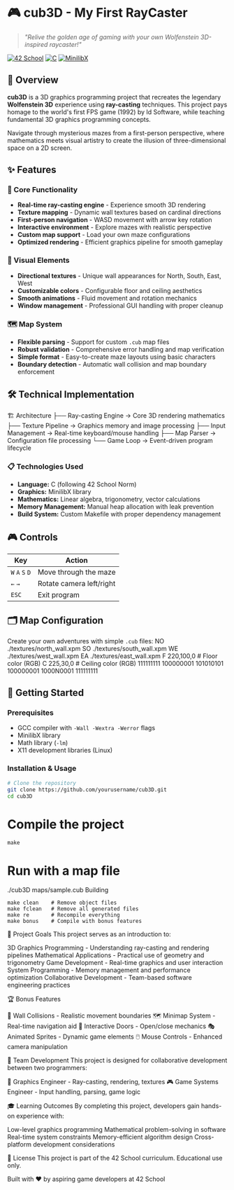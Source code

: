 # 🎮 cub3D - My First RayCaster

> *"Relive the golden age of gaming with your own Wolfenstein 3D-inspired raycaster!"*

[![42 School](https://img.shields.io/badge/42-School-000000?style=flat&logo=42&logoColor=white)](https://42.fr)
[![C](https://img.shields.io/badge/C-00599C?style=flat&logo=c&logoColor=white)](https://en.wikipedia.org/wiki/C_(programming_language))
[![MinilibX](https://img.shields.io/badge/MinilibX-Graphics-red?style=flat)](https://github.com/42Paris/minilibx-linux)

## 🚀 Overview

**cub3D** is a 3D graphics programming project that recreates the legendary **Wolfenstein 3D** experience using **ray-casting** techniques. This project pays homage to the world's first FPS game (1992) by Id Software, while teaching fundamental 3D graphics programming concepts.

Navigate through mysterious mazes from a first-person perspective, where mathematics meets visual artistry to create the illusion of three-dimensional space on a 2D screen.

## ✨ Features

### 🎯 Core Functionality
- **Real-time ray-casting engine** - Experience smooth 3D rendering
- **Texture mapping** - Dynamic wall textures based on cardinal directions
- **First-person navigation** - WASD movement with arrow key rotation  
- **Interactive environment** - Explore mazes with realistic perspective
- **Custom map support** - Load your own maze configurations
- **Optimized rendering** - Efficient graphics pipeline for smooth gameplay

### 🎨 Visual Elements
- **Directional textures** - Unique wall appearances for North, South, East, West
- **Customizable colors** - Configurable floor and ceiling aesthetics
- **Smooth animations** - Fluid movement and rotation mechanics
- **Window management** - Professional GUI handling with proper cleanup

### 🗺️ Map System
- **Flexible parsing** - Support for custom `.cub` map files
- **Robust validation** - Comprehensive error handling and map verification
- **Simple format** - Easy-to-create maze layouts using basic characters
- **Boundary detection** - Automatic wall collision and map boundary enforcement

## 🛠️ Technical Implementation

🏗️ Architecture
├── Ray-casting Engine    → Core 3D rendering mathematics
├── Texture Pipeline     → Graphics memory and image processing
├── Input Management     → Real-time keyboard/mouse handling
├── Map Parser          → Configuration file processing
└── Game Loop           → Event-driven program lifecycle

### 📋 Technologies Used
- **Language:** C (following 42 School Norm)
- **Graphics:** MinilibX library
- **Mathematics:** Linear algebra, trigonometry, vector calculations
- **Memory Management:** Manual heap allocation with leak prevention
- **Build System:** Custom Makefile with proper dependency management

## 🎮 Controls

| Key | Action |
|-----|--------|
| `W` `A` `S` `D` | Move through the maze |
| `←` `→` | Rotate camera left/right |
| `ESC` | Exit program |

## 🗂️ Map Configuration

Create your own adventures with simple `.cub` files:
NO ./textures/north_wall.xpm
SO ./textures/south_wall.xpm
WE ./textures/west_wall.xpm
EA ./textures/east_wall.xpm
F 220,100,0    # Floor color (RGB)
C 225,30,0     # Ceiling color (RGB)
111111111
100000001
101010101
100000001
1000N0001
111111111

## 🚀 Getting Started

### Prerequisites
- GCC compiler with `-Wall -Wextra -Werror` flags
- MinilibX library
- Math library (`-lm`)
- X11 development libraries (Linux)

### Installation & Usage

```bash
# Clone the repository
git clone https://github.com/yourusername/cub3D.git
cd cub3D
```

# Compile the project
```
make
```

# Run with a map file
./cub3D maps/sample.cub
Building
```make          # Compile the project
make clean    # Remove object files
make fclean   # Remove all generated files
make re       # Recompile everything
make bonus    # Compile with bonus features
```
🎯 Project Goals
This project serves as an introduction to:

3D Graphics Programming - Understanding ray-casting and rendering pipelines
Mathematical Applications - Practical use of geometry and trigonometry
Game Development - Real-time graphics and user interaction
System Programming - Memory management and performance optimization
Collaborative Development - Team-based software engineering practices

🏆 Bonus Features

🎯 Wall Collisions - Realistic movement boundaries
🗺️ Minimap System - Real-time navigation aid
🚪 Interactive Doors - Open/close mechanics
🎭 Animated Sprites - Dynamic game elements
🖱️ Mouse Controls - Enhanced camera manipulation

👥 Team Development
This project is designed for collaborative development between two programmers:

🎨 Graphics Engineer - Ray-casting, rendering, textures
🎮 Game Systems Engineer - Input handling, parsing, game logic

🎓 Learning Outcomes
By completing this project, developers gain hands-on experience with:

Low-level graphics programming
Mathematical problem-solving in software
Real-time system constraints
Memory-efficient algorithm design
Cross-platform development considerations

📄 License
This project is part of the 42 School curriculum. Educational use only.

Built with ❤️ by aspiring game developers at 42 School
